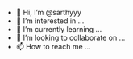 - 👋 Hi, I’m @sarthyyy
- 👀 I’m interested in ...
- 🌱 I’m currently learning ...
- 💞️ I’m looking to collaborate on ...
- 📫 How to reach me ...

<!---
sarthyyy/sarthyyy is a ✨ special ✨ repository because its `README.md` (this file) appears on your GitHub profile.
You can click the Preview link to take a look at your changes.
--->
